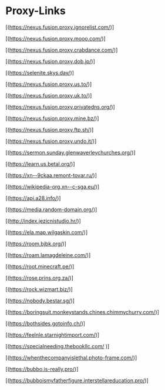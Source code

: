 # Proxy-Links
[(https://nexus.fusion.proxy.ignorelist.com/)]

[(https://nexus.fusion.proxy.mooo.com/)]

[(https://nexus.fusion.proxy.crabdance.com/)]

[(https://nexus.fusion.proxy.dob.jp/)]

[(https://selenite.skys.day/)]

[(https://nexus.fusion.proxy.us.to/)]

[(https://nexus.fusion.proxy.uk.to/)]

[(https://nexus.fusion.proxy.privatedns.org/)]

[(https://nexus.fusion.proxy.mine.bz/)]

[(https://nexus.fusion.proxy.ftp.sh/)]

[(https://nexus.fusion.proxy.undo.it/)]

[(https://sermon.sunday.glenwaverleychurches.org/)]

[(https://learn.us.betal.org/)]

[(https://xn--9ckaa.remont-tovar.ru/)]

[(https://wikipedia-org.xn--c-sga.eu/)]

[(https://api.a28.info/)]

[(https://media.random-domain.org/)]

[(http://index.jezicnistudio.hr/)]

[(https://ela.map.wilgaskin.com/)]

[(https://room.bjbk.org/)]

[(https://roam.lamagdeleine.com/)]

[(https://root.minecraft.pe/)]

[(https://rose.prins.org.za/)]

[(https://rock.wizmart.biz/)]

[(https://nobody.bestar.sg/)]

[(https://boringsuit.monkeystands.chines.chimmychurry.com/)]

[(https://bothsides.gotoinfo.ch/)]

[(https://feelnle.starnightimport.com/)]

[(https://specialneeding.thebookllc.com/ )]

[(https://whenthecompanyislethal.photo-frame.com/)]

[(https://bubbo.is-really.pro/)]

[(https://bubboismyfatherfigure.interstellareducation.pro/)]
